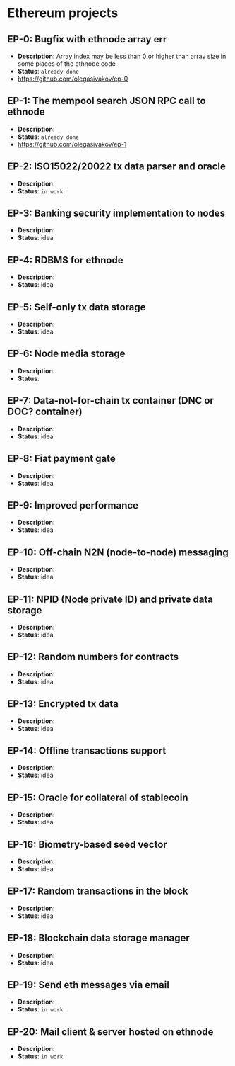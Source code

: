 # Ethereum projects

## EP-0: Bugfix with ethnode array err
 - <b>Description</b>: Array index may be less than 0 or higher than array size in some places of the ethnode code
 - <b>Status</b>: ```already done```
 - https://github.com/olegasivakov/ep-0

## EP-1: The mempool search JSON RPC call to ethnode
 - <b>Description</b>:
 - <b>Status</b>: ```already done```
 - https://github.com/olegasivakov/ep-1

## EP-2: ISO15022/20022 tx data parser and oracle
 - <b>Description</b>:
 - <b>Status</b>: ```in work```

## EP-3: Banking security implementation to nodes
 - <b>Description</b>:
 - <b>Status</b>: idea

## EP-4: RDBMS for ethnode
 - <b>Description</b>:
 - <b>Status</b>: idea

## EP-5: Self-only tx data storage
 - <b>Description</b>:
 - <b>Status</b>: idea

## EP-6: Node media storage
 - <b>Description</b>:
 - <b>Status</b>:

## EP-7: Data-not-for-chain tx container (DNC or DOC? container)
 - <b>Description</b>:
 - <b>Status</b>: idea

## EP-8: Fiat payment gate
 - <b>Description</b>:
 - <b>Status</b>: idea

## EP-9: Improved performance
 - <b>Description</b>:
 - <b>Status</b>: idea

## EP-10: Off-chain N2N (node-to-node) messaging
 - <b>Description</b>:
 - <b>Status</b>: idea

## EP-11: NPID (Node private ID) and private data storage
 - <b>Description</b>:
 - <b>Status</b>: idea

## EP-12: Random numbers for contracts
 - <b>Description</b>:
 - <b>Status</b>: idea

## EP-13: Encrypted tx data
 - <b>Description</b>:
 - <b>Status</b>: idea

## EP-14: Offline transactions support
 - <b>Description</b>:
 - <b>Status</b>: idea

## EP-15: Oracle for collateral of stablecoin
 - <b>Description</b>:
 - <b>Status</b>: idea

## EP-16: Biometry-based seed vector
 - <b>Description</b>:
 - <b>Status</b>: idea

## EP-17: Random transactions in the block
 - <b>Description</b>:
 - <b>Status</b>: idea

## EP-18: Blockchain data storage manager
 - <b>Description</b>:
 - <b>Status</b>: idea

## EP-19: Send eth messages via email
 - <b>Description</b>:
 - <b>Status</b>: ```in work```

## EP-20: Mail client & server hosted on ethnode
 - <b>Description</b>:
 - <b>Status</b>: ```in work```
